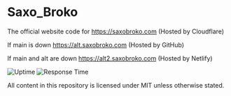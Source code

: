 # Saxo_Broko
The official website code for https://saxobroko.com (Hosted by Cloudflare)

If main is down https://alt.saxobroko.com (Hosted by GitHub)

If main and alt are down https://alt2.saxobroko.com (Hosted by Netlify)


![Uptime](https://img.shields.io/endpoint?url=https://raw.githubusercontent.com/saxobroko/saxostatus/master/api/home/uptime.json)
![Response Time](https://img.shields.io/endpoint?url=https://raw.githubusercontent.com/saxobroko/saxostatus/master/api/home/response-time.json)

All content in this repository is licensed under MIT unless otherwise stated.
